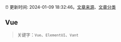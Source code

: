 :alarm_clock: 更新时间: 2024-01-09 18:32:46。[文章来源](/README.md)、[文章分类](/TAGS.md)

## Vue


> 关键字：`Vue`、`ElementUI`、`Vant`



